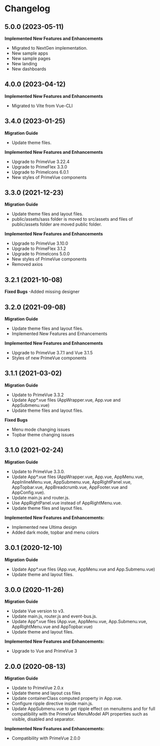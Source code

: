 # Changelog

## 5.0.0 (2023-05-11)

**Implemented New Features and Enhancements**

-   Migrated to NextGen implementation.
-   New sample apps
-   New sample pages
-   New landing
-   New dashboards

## 4.0.0 (2023-04-12)

**Implemented New Features and Enhancements**

-   Migrated to Vite from Vue-CLI

## 3.4.0 (2023-01-25)

**Migration Guide**

-   Update theme files.

**Implemented New Features and Enhancements**

-   Upgrade to PrimeVue 3.22.4
-   Upgrade to PrimeFlex 3.3.0
-   Upgrade to PrimeIcons 6.0.1
-   New styles of PrimeVue components

## 3.3.0 (2021-12-23)

**Migration Guide**

-   Update theme files and layout files.
-   public/assets/sass folder is moved to src/assets and files of public/assets folder are moved public folder.

**Implemented New Features and Enhancements**

-   Upgrade to PrimeVue 3.10.0
-   Upgrade to PrimeFlex 3.1.2
-   Upgrade to PrimeIcons 5.0.0
-   New styles of PrimeVue components
-   Removed axios

## 3.2.1 (2021-10-08)

**Fixed Bugs**
-Added missing designer

## 3.2.0 (2021-09-08)

**Migration Guide**

-   Update theme files and layout files.
-   Implemented New Features and Enhancements

**Implemented New Features and Enhancements**

-   Upgrade to PrimeVue 3.7.1 and Vue 3.1.5
-   Styles of new PrimeVue components

## 3.1.1 (2021-03-02)

**Migration Guide**

-   Update to PrimeVue 3.3.2
-   Update App\*.vue files (AppWrapper.vue, App.vue and AppSubmenu.vue)
-   Update theme files and layout files.

**Fixed Bugs**

-   Menu mode changing issues
-   Topbar theme changing issues

## 3.1.0 (2021-02-24)

**Migration Guide**

-   Update to PrimeVue 3.3.0.
-   Update App\*.vue files (AppWrapper.vue, App.vue, AppMenu.vue, AppInlineMenu.vue, AppSubmenu.vue, AppRightPanel.vue, AppTopbar.vue, AppBreadcrumb.vue, AppFooter.vue and AppConfig.vue).
-   Update main.js and router.js.
-   Use AppRightPanel.vue instead of AppRightMenu.vue.
-   Update theme files and layout files.

**Implemented New Features and Enhancements:**

-   Implemented new Ultima design
-   Added dark mode, topbar and menu colors

## 3.0.1 (2020-12-10)

**Migration Guide**

-   Update App\*.vue files (App.vue, AppMenu.vue and App.Submenu.vue)
-   Update theme and layout files.

## 3.0.0 (2020-11-26)

**Migration Guide**

-   Update Vue version to v3.
-   Update main.js, router.js and event-bus.js.
-   Update App\*.vue files (App.vue, AppMenu.vue, App.Submenu.vue, AppRightMenu.vue and AppTopbar.vue)
-   Update theme and layout files.

**Implemented New Features and Enhancements:**

-   Upgrade to Vue and PrimeVue 3

## 2.0.0 (2020-08-13)

**Migration Guide**

-   Update to PrimeVue 2.0.x
-   Update theme and layout css files
-   Update containerClass computed property in App.vue.
-   Configure ripple directive inside main.js.
-   Update AppSubmenu.vue to get ripple effect on menuitems and for full compatibility with the PrimeVue MenuModel API properties such as visible, disabled and separator.

**Implemented New Features and Enhancements:**

-   Compatibility with PrimeVue 2.0.0
